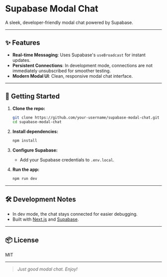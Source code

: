 # Supabase Modal Chat

A sleek, developer-friendly modal chat powered by Supabase.

---

## ✨ Features

- **Real-time Messaging**: Uses Supabase's `useBroadcast` for instant updates.
- **Persistent Connections**: In development mode, connections are not immediately unsubscribed for smoother testing.
- **Modern Modal UI**: Clean, responsive modal chat interface.

---

## 🚀 Getting Started

1. **Clone the repo:**

    ```bash
    git clone https://github.com/your-username/supabase-modal-chat.git
    cd supabase-modal-chat
    ```

2. **Install dependencies:**

    ```bash
    npm install
    ```

3. **Configure Supabase:**
    - Add your Supabase credentials to `.env.local`.

4. **Run the app:**

    ```bash
    npm run dev
    ```

---

## 🛠️ Development Notes

- In dev mode, the chat stays connected for easier debugging.
- Built with [Next.js](https://nextjs.org/) and [Supabase](https://supabase.com/).

---

## 📦 License

MIT

---

> _Just good modal chat. Enjoy!_
